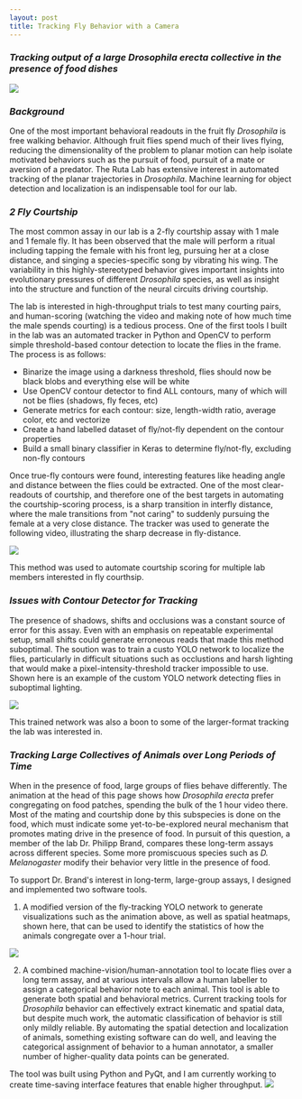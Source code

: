 ```yaml
---
layout: post
title: Tracking Fly Behavior with a Camera
---
```


### *Tracking output of a large Drosophila erecta collective in the presence of food dishes*
![](https://i.imgur.com/cyywHzZ.gif)

### *Background*
One of the most important behavioral readouts in the fruit fly *Drosophila* is free walking behavior. Although fruit flies spend much of their lives flying, reducing the dimensionality of the problem to planar motion can help isolate motivated behaviors such as the pursuit of food, pursuit of a mate or aversion of a predator.  The Ruta Lab has extensive interest in automated tracking of the planar trajectories in *Drosophila*. Machine learning for object detection and localization is an indispensable tool for our lab.

### *2 Fly Courtship*
The most common assay in our lab is a 2-fly courtship assay with 1 male and 1 female fly. It has been observed that the male will perform a ritual including tapping the female with his front leg, pursuing her at a close distance, and singing a species-specific song by vibrating his wing. The variability in this highly-stereotyped behavior gives important insights into evolutionary pressures of different *Drosophila* species, as well as insight into the structure and function of the neural circuits driving courtship.

The lab is interested in high-throughput trials to test many courting pairs, and human-scoring (watching the video and making note of how much time the male spends courting) is a tedious process.  One of the first tools I built in the lab was an automated tracker in Python and OpenCV to perform simple threshold-based contour detection to locate the flies in the frame. The process is as follows:

* Binarize the image using a darkness threshold, flies should now be black blobs and everything else will be white
* Use OpenCV contour detector to find ALL contours, many of which will not be flies (shadows, fly feces, etc)
* Generate metrics for each contour: size, length-width ratio, average color, etc and vectorize
* Create a hand labelled dataset of fly/not-fly dependent on the contour properties
* Build a small binary classifier in Keras to determine fly/not-fly, excluding non-fly contours

Once true-fly contours were found, interesting features like heading angle and distance between the flies could be extracted. One of the most clear-readouts of courtship, and therefore one of the best targets in automating the courtship-scoring process, is a sharp transition in interfly distance, where the male transitions from "not caring" to suddenly pursuing the female at a very close distance. The tracker was used to generate the following video, illustrating the sharp decrease in fly-distance.

![](https://imgur.com/2qoobLf.gif)

This method was used to automate courtship scoring for multiple lab members interested in fly courthsip.

### *Issues with Contour Detector for Tracking*
The presence of shadows, shifts and occlusions was a constant source of error for this assay. Even with an emphasis on repeatable experimental setup, small shifts could generate erroneous reads that made this method suboptimal. The soution was to train a custo YOLO network to localize the flies, particularly in difficult situations such as occlustions and harsh lighting that would make a pixel-intensity-threshold tracker impossible to use. Shown here is an example of the custom YOLO network detecting flies in suboptimal lighting.

![](https://lh6.googleusercontent.com/EdhNKC0syCEfRoxV1WJnS6JwYMAQUgyeWGdVImwRywlC51_2HsG-hVZ3x-E-filCtUhoBPSJ1UucZZxBZxpN4pdRM-V9_DPBHWYEnLwlLg=s320)

This trained network was also a boon to some of the larger-format tracking the lab was interested in.

### *Tracking Large Collectives of Animals over Long Periods of Time*
When in the presence of food, large groups of flies behave differently. The animation at the head of this page shows how *Drosophila erecta* prefer congregating on food patches, spending the bulk of the 1 hour video there. Most of the mating and courtship done by this subspecies is done on the food, which must indicate some yet-to-be-explored neural mechanism that promotes mating drive in the presence of food. In pursuit of this question, a member of the lab Dr. Philipp Brand, compares these long-term assays across different species. Some more promiscuous species such as *D. Melanogaster* modify their behavior very little in the presence of food.

To support Dr. Brand's interest in long-term, large-group assays, I designed and implemented two software tools.
1. A modified version of the fly-tracking YOLO network to generate visualizations such as the animation above, as well as spatial heatmaps, shown here, that can be used to identify the statistics of how the animals congregate over a 1-hour trial.

![](https://imgur.com/Vvx2pzI.png)

2. A combined machine-vision/human-annotation tool to locate flies over a long term assay, and at various intervals allow a human labeller to assign a categorical behavior note to each animal. This tool is able to generate both spatial and behavioral metrics. Current tracking tools for *Drosophila* behavior can effectively extract kinematic and spatial data, but despite much work, the automatic classification of behavior is still only mildly reliable. By automating the spatial detection and localization of animals, something existing software can do well, and leaving the categorical assignment of behavior to a human annotator, a smaller number of higher-quality data points can be generated.

The tool was built using Python and PyQt, and I am currently working to create time-saving interface features that enable higher throughput.
![](https://i.imgur.com/OUFPf9n.png)

